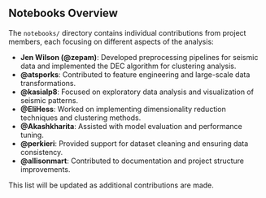## Notebooks Overview

The `notebooks/` directory contains individual contributions from project members, each focusing on different aspects of the analysis:

- **Jen Wilson (@zepam)**: Developed preprocessing pipelines for seismic data and implemented the DEC algorithm for clustering analysis.  
- **@atsporks**: Contributed to feature engineering and large-scale data transformations.  
- **@kasialp8**: Focused on exploratory data analysis and visualization of seismic patterns.  
- **@EliHess**: Worked on implementing dimensionality reduction techniques and clustering methods.  
- **@Akashkharita**: Assisted with model evaluation and performance tuning.  
- **@perkieri**: Provided support for dataset cleaning and ensuring data consistency.  
- **@allisonmart**: Contributed to documentation and project structure improvements.  

This list will be updated as additional contributions are made.
